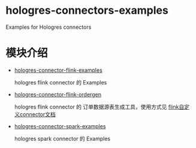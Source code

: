 # hologres-connectors-examples
Examples for Hologres connectors

# 模块介绍
* [hologres-connector-flink-examples](hologres-connector-flink-examples)

    hologres flink connector 的 Examples

* [hologres-connector-flink-ordergen](hologres-connector-flink-ordergen)

    hologres flink connector 的 订单数据源表生成工具，使用方式见 [flink自定义connector文档](https://help.aliyun.com/document_detail/193520.html)
* [hologres-connector-spark-examples](hologres-connector-spark-examples)

    hologres spark connector 的 Examples